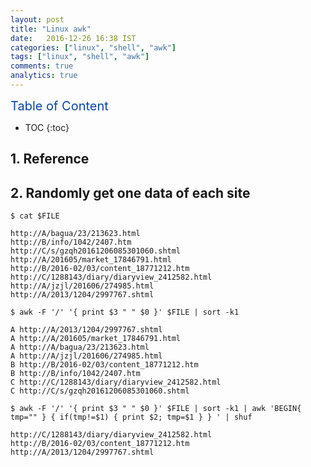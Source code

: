 ```yaml
---
layout: post
title: "Linux awk"
date:   2016-12-26 16:38 IST
categories: ["linux", "shell", "awk"]
tags: ["linux", "shell", "awk"]
comments: true
analytics: true
---
```


<span/>

<span style="color: #0645ad; font-size:20px">Table of Content<span/>

  * TOC
  {:toc}

## 1. Reference


## 2. Randomly get one data of each site

~~~
$ cat $FILE

http://A/bagua/23/213623.html
http://B/info/1042/2407.htm
http://C/s/gzqh20161206085301060.shtml
http://A/201605/market_17846791.html
http://B/2016-02/03/content_18771212.htm
http://C/1288143/diary/diaryview_2412582.html
http://A/jzjl/201606/274985.html
http://A/2013/1204/2997767.shtml

$ awk -F '/' '{ print $3 " " $0 }' $FILE | sort -k1

A http://A/2013/1204/2997767.shtml
A http://A/201605/market_17846791.html
A http://A/bagua/23/213623.html
A http://A/jzjl/201606/274985.html
B http://B/2016-02/03/content_18771212.htm
B http://B/info/1042/2407.htm
C http://C/1288143/diary/diaryview_2412582.html
C http://C/s/gzqh20161206085301060.shtml

$ awk -F '/' '{ print $3 " " $0 }' $FILE | sort -k1 | awk 'BEGIN{ tmp="" } { if(tmp!=$1) { print $2; tmp=$1 } } ' | shuf

http://C/1288143/diary/diaryview_2412582.html
http://B/2016-02/03/content_18771212.htm
http://A/2013/1204/2997767.shtml

~~~

